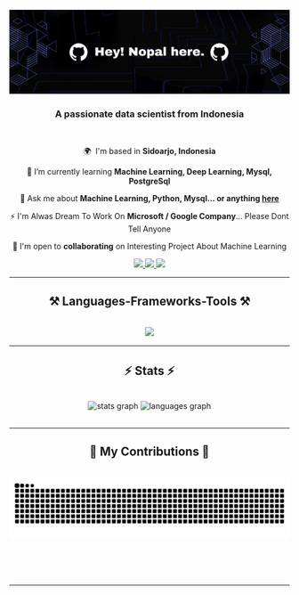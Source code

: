 ![](https://github.com/nopal-fz/Nopal-Fz/blob/main/Header-image.png)

<h3 align="center">A passionate data scientist from Indonesia</h3>

<br/>

<div align="center">
 
 🌍  I'm based in **Sidoarjo, Indonesia**
 
 🧠 I’m currently learning **Machine Learning, Deep Learning, Mysql, PostgreSql**

 💬 Ask me about **Machine Learning, Python, Mysql... or anything [here](https://github.com/Nopal-Fz/Nopal-Fz/issues)**

 ⚡ I'm Alwas Dream To Work On **Microsoft / Google Company**... Please Dont Tell Anyone

 🤝 I'm open to **collaborating** on Interesting Project About Machine Learning

 </div>

<div align="center"> 
  <a href="mailto:naufalfaiznugraha2005@gmail.com">
    <img src="https://img.shields.io/badge/Gmail-333333?style=for-the-badge&logo=gmail&logoColor=red" />
  </a>
  <a href="https://linkedin.com/in/naufal-faiz-nugraha-867534292" target="_blank">
    <img src="https://img.shields.io/badge/LinkedIn-0077B5?style=for-the-badge&logo=linkedin&logoColor=white" target="_blank" />
  </a>
  <a href="https://instagram.com/in/nopalf__" target="_blank">
    <img src="https://img.shields.io/badge/Instagram-E4405F?style=for-the-badge&logo=instagram&logoColor=white" target="_blank" />
  </a>
</div>

 <hr/>
 
<h2 align="center">⚒️ Languages-Frameworks-Tools ⚒️</h2>
<br/>
<div align="center">
    <img src="https://skillicons.dev/icons?i=anaconda,azure,vscode,github,figma,mysql,py,sqlite,postgres,tensorflow,mongodb,sklearn&perline=6" /><br>
</div>

<hr/>

<h2 align="center">⚡ Stats ⚡</h2>
<br>
<div align="center">
  <img src="https://github-readme-stats.vercel.app/api?username=nopal-fz&hide_title=false&hide_rank=false&show_icons=true&include_all_commits=true&count_private=true&disable_animations=false&theme=dracula&locale=en&hide_border=false&order=1" height="150" alt="stats graph"  />
  <img src="https://github-readme-stats.vercel.app/api/top-langs?username=nopal-fz&locale=en&hide_title=false&layout=compact&card_width=320&langs_count=5&theme=dracula&hide_border=false&order=2" height="150" alt="languages graph"  />
</div>

<br/>
<hr/>

<div align="center">
  <h2>🐍 My Contributions 🐍</h2>
  <br>
  <img src="https://raw.githubusercontent.com/nopal-fz/nopal-fz/output/snake.svg" alt="Snake animation" />
  
  <br/><br/><br/>
</div>

<hr/>

